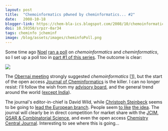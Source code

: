 ```yaml
---
layout: post
title:  "Chemoinformatics p0wned by cheminformatics... #2"
date:   2008-10-18
blogger-link: https://chem-bla-ics.blogspot.com/2008/10/chemoinformatics-p0wned-by.html
doi: 10.59350/srpzr-0ar34
tags: cheminfo jcheminf
image: /blog/assets/images/cheminfoPoll.png
---
```


Some time ago [Noel](http://baoilleach.blogspot.com/) [ran a poll](http://baoilleach.blogspot.com/2008/07/chemoinformatics-p0wned-by.html)
on *chemoinformatics* and *cheminformatics*, so I set up a poll too in [part #1 of this series](http://chem-bla-ics.blogspot.com/2008/07/chemoinformatics-p0wned-by.html).
The outcome is clear:

![](/blog/assets/images/cheminfoPoll.png)

The [Obernai meeting](http://chem-bla-ics.blogspot.com/2006/05/blue-obelisk-in-obernai-at.html) strongly suggested *chemoinformatics*
[[1](https://en.wikipedia.org/wiki/Cheminformatics)], but the start of the open access [Journal of Cheminformatics](http://jcheminf.com/)
is the killer. I can no longer resist: I'll follow the wish from my [advisory board](http://chem-bla-ics.blogspot.com/2007/11/be-in-my-advisory-board-1-being-good.html),
and the general trend around the world ([except India](http://chem-bla-ics.blogspot.com/2008/08/mapping-peoples-interest-google-insight.html)).

The journal's editor-in-chief is David Wild, while [Christoph Steinbeck](http://www.steinbeck-molecular.de/steinblog/)
seems to be going to [lead the European branch](http://friendfeed.com/e/44ff87a4-940e-32d7-8745-9459ee2664ef/Christoph-Steinbeck-is-now-Editor-in-Chief-Europe/).
People seem [to like](http://usefulchem.blogspot.com/2008/10/journal-of-cheminformatics.html)
[the idea](http://baoilleach.blogspot.com/2008/10/journal-of-cheminformatics-new-open.html). The journal will clearly be in
direct competition for market share with the [JCIM](http://pubs.acs.org/journals/jcisd8/index.html),
[QSAR & Combinatorial Science](http://www3.interscience.wiley.com/journal/104557877/home?CRETRY=1&SRETRY=0),
and even the open access [Chemistry Central Journal](http://www.journal.chemistrycentral.com/subjects/cheminformaticsandmolecularmodelling).
Interesting to see where this is going...
